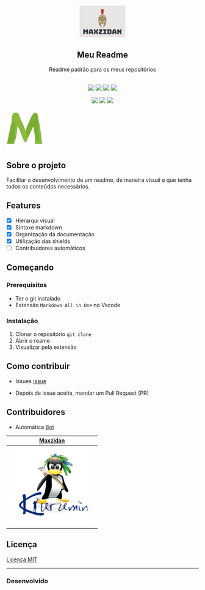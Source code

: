 <div align="center">
    <img src=".github/assets/images/maxzidan.png" alt="Logo Repo" width="120">
    <h2>
       Meu Readme
    </h2>
    Readme padrão para os meus repositórios
</div>
<br>
<div align="center" >

[![](https://img.shields.io/badge/-Sobre-818486)](#Sobre-o-projeto)
[![](https://img.shields.io/badge/-Features-818486)](#Features)
[![](https://img.shields.io/badge/-Começando-818486)](#Começando)
[![](https://img.shields.io/badge/-Contribuir-818486)](#Como-Contribuir)

[![](https://img.shields.io/badge/-Contribuidores-535658)](#Contribuidores)
[![](https://img.shields.io/badge/-Licença-535658)](#Licença)
[![](https://img.shields.io/badge/-Autores-535658)](#Autores)

</div>

<img src=".github/assets/images/logo-git.png" alt="Preview" width="100">

## Sobre o projeto

Facilitar o desenvolvimento de um readme, de maneira visual e que tenha todos os conteúdos necessários.

## Features
- [x] Hierarqui visual
- [x] Sintaxe markdown
- [x] Organização da documentação
- [x] Utilização das shields
- [ ] Contribuidores automáticos

## Começando

### **Prerequisitos**
- Ter o git instalado
- Extensão `Markdown All in One` no Vscode


### **Instalação**
1. Clonar o repositório `git clone`
2. Abrir o reame
3. Visualizar pela extensão 

## Como contribuir
- Issues [issue](https://github.com/maxzidan/meu-readme/issues)

- Depois de issue aceita, mandar um Pull Request (PR)

## Contribuidores
- Automática [Bot](https://github.com/all-contributors/all-contributors)

[Maxzidan](https://avatars.githubusercontent.com/u/14918031?v=4) |
| :----: |
| ![](.github/assets/images/kurumin.png)

## Licença

[Licença MIT](LICENSE)

---

### Desenvolvido

